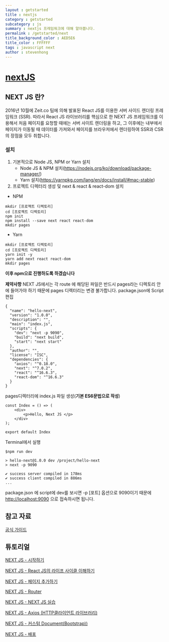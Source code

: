 ```yaml
---
layout : getstarted
title : nextjs
category : getstarted
subcategory : js
summary : nextjs 프레임워크에 대해 알아봅니다. 
permalink : /getstarted/next
title_background_color : AED5E6
title_color : FFFFFF
tags : javascript next
author : stevenhong
---
```


# [nextJS](https://nextjs.org/)



## NEXT JS 란?

2016년 10월에 Zeit.co 팀에 의해 발표된 React JS를 이용한 서버 사이드 렌더링 프레임워크 (SSR). 따라서 React JS 라이브러리를 핵심으로 한 NEXT JS 프레임워크를 이용해서 처음 페이지를 요청할 때에는 서버 사이트 렌더링을 하고, 그 이후에는 내부에서 페이지가 이동될 때 데이터를 가져와서 페이지를 브라우저에서 렌더링하여 SSR과 CSR의 장점을 모두 취합니다.



### 설치

1. 기본적으로 Node JS, NPM or Yarn 설치
   - Node JS & NPM 설치(<https://nodejs.org/ko/download/package-manager/>)
   - Yarn 설치(<https://yarnpkg.com/lang/en/docs/install/#mac-stable>)
2. 프로젝트 디렉터리 생성 및 next & react & react-dom 설치

- NPM

```text
mkdir [프로젝트 디렉토리]
cd [프로젝트 디렉토리]
npm init
npm install --save next react react-dom
mkdir pages
```

- Yarn

```text
mkdir [프로젝트 디렉토리]
cd [프로젝트 디렉토리]
yarn init -y
yarn add next react react-dom
mkdir pages
```

**이후 npm으로 진행하도록 하겠습니다**

**제약사항** NEXT JS에서는 각 route 에 해당된 파일은 반드시 pages라는 디렉토리 안에 들어가야 하기 때문에 pages 디렉터리는 변경 불가합니다.
package.json에 Script 편집

```text
{
  "name": "hello-next",
  "version": "1.0.0",
  "description": "",
  "main": "index.js",
  "scripts": {
    "dev": "next -p 9090",
    "build": "next build",
    "start": "next start"
  },
  "author": "",
  "license": "ISC",
  "dependencies": {
    "axios": "^0.18.0",
    "next": "^7.0.2",
    "react": "^16.6.3",
    "react-dom": "^16.6.3"
  }
}
```

pages디렉터리에 index.js 파일 생성(**기본 ES6문법으로 작성**)

```text
const Index = () => (
    <div>
        <p>Hello, Next JS </p>
    </div>
);

export default Index
```

Terminal에서 실행

```text
$npm run dev

> hello-next@1.0.0 dev /project/hello-next
> next -p 9090

✔ success server compiled in 178ms
✔ success client compiled in 886ms
...
```

package.json 에 script에 dev를 보시면 -p [포트] 옵션으로 9090이기 때문에 [http://localhost:9090](http://localhost:9090/) 으로 접속하시면 됩니다.





## 참고 자료

[공식 가이드](https://nextjs.org/)





## 튜토리얼

[NEXT JS - 시작하기](http://webframeworks.kr/tutorials/nextjs/nextjs-001/)

[NEXT JS - React JS의 라이프 사이클 이해하기](http://webframeworks.kr/tutorials/nextjs/nextjs-002/)

[NEXT JS - 페이지 추가하기](http://webframeworks.kr/tutorials/nextjs/nextjs-003/)

[NEXT JS - Router](http://webframeworks.kr/tutorials/nextjs/nextjs-004/)

[NEXT JS - NEXT JS 실습](http://webframeworks.kr/tutorials/nextjs/nextjs-005/)

[NEXT JS - Axios (HTTP클라이언트 라이브러리)](http://webframeworks.kr/tutorials/nextjs/nextjs-006/)

[NEXT JS - 커스텀 Document(Bootstrap))](http://webframeworks.kr/tutorials/nextjs/nextjs-007/)

[NEXT JS - 배포](http://webframeworks.kr/tutorials/nextjs/nextjs-008/)



